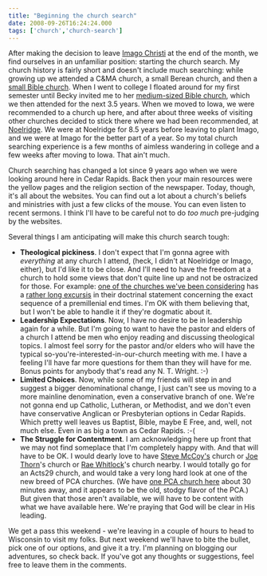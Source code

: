 ```yaml
---
title: "Beginning the church search"
date: 2008-09-26T16:24:24.000
tags: ['church','church-search']
---
```


After making the decision to leave [Imago Christi](http://www.imagochristicp.org) at the end of the month, we find ourselves in an unfamiliar position: starting the church search. My church history is fairly short and doesn't include much searching: while growing up we attended a C&MA church, a small Berean church, and then a [small Bible church](http://www.gracebiblegranbury.com). When I went to college I floated around for my first semester until Becky invited me to her [medium-sized Bible church](http://www.longviewfbc.com), which we then attended for the next 3.5 years. When we moved to Iowa, we were recommended to a church up here, and after about three weeks of visiting other churches decided to stick there where we had been recommended, at [Noelridge](http://www.noelridge.org). We were at Noelridge for 8.5 years before leaving to plant Imago, and we were at Imago for the better part of a year. So my total church searching experience is a few months of aimless wandering in college and a few weeks after moving to Iowa. That ain't much.

Church searching has changed a lot since 9 years ago when we were looking around here in Cedar Rapids. Back then your main resources were the yellow pages and the religion section of the newspaper. Today, though, it's all about the websites. You can find out a lot about a church's beliefs and ministries with just a few clicks of the mouse. You can even listen to recent sermons. I think I'll have to be careful not to do _too much_ pre-judging by the websites.

Several things I am anticipating will make this church search tough:

- **Theological pickiness**. I don't expect that I'm gonna agree with _everything_ at any church I attend, (heck, I didn't at Noelridge or Imago, either), but I'd like it to be close. And I'll need to have the freedom at a church to hold some views that don't quite line up and not be ostracized for those. For example: [one of the churches we've been considering](http://www.cedarvalley.org) has a [rather long excursis](http://www.cedarvalley.org/doctrinalstatement/futuredoctrine.shtml) in their doctrinal statement concerning the exact sequence of a premillenial end times. I'm OK with them believing that, but I won't be able to handle it if they're dogmatic about it.
- **Leadership Expectations**. Now, I have no desire to be in leadership again for a while. But I'm going to want to have the pastor and elders of a church I attend be men who enjoy reading and discussing theological topics. I almost feel sorry for the pastor and/or elders who will have the typical so-you're-interested-in-our-church meeting with me. I have a feeling I'll have far more questions for them than they will have for me. Bonus points for anybody that's read any N. T. Wright. :-)
- **Limited Choices**. Now, while some of my friends will step in and suggest a bigger denominational change, I just can't see us moving to a more mainline denomination, even a conservative branch of one. We're not gonna end up Catholic, Lutheran, or Methodist, and we don't even have conservative Anglican or Presbyterian options in Cedar Rapids. Which pretty well leaves us Baptist, Bible, maybe E Free, and, well, not much else. Even in as big a town as Cedar Rapids. :-(
- **The Struggle for Contentment**. I am acknowledging here up front that we may not find someplace that I'm completely happy with. And that will have to be OK. I would dearly love to have [Steve McCoy's](http://www.stevekmccoy.com) church or [Joe Thorn](http://www.joethorn.net)'s church or [Rae Whitlock](http://www.raewhitlock.com)'s church nearby. I would totally go for an Acts29 church, and would take a very long hard look at one of the new breed of PCA churches. (We have [one PCA church here](http://www.hope-presbyterian.org/) about 30 minutes away, and it appears to be the old, stodgy flavor of the PCA.) But given that those aren't available, we will have to be content with what we have available here. We're praying that God will be clear in His leading.

We get a pass this weekend - we're leaving in a couple of hours to head to Wisconsin to visit my folks. But next weekend we'll have to bite the bullet, pick one of our options, and give it a try. I'm planning on blogging our adventures, so check back. If you've got any thoughts or suggestions, feel free to leave them in the comments.
